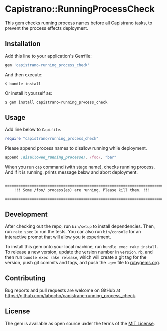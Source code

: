 # Capistrano::RunningProcessCheck

This gem checks running process names before all Capistrano tasks, to prevent the process effects deployment.

## Installation

Add this line to your application's Gemfile:

```ruby
gem 'capistrano-running_process_check'
```

And then execute:

    $ bundle install

Or install it yourself as:

    $ gem install capistrano-running_process_check

## Usage


Add line below to `Capifile`.

```ruby
require "capistrano/running_process_check"
```

Please append process names to disallow running while deployment.

```ruby
append :disallowed_running_processes, /foo/, "bar"
```

When you run `cap` command (with stage name), checks running process. And if it is running, prints message below and abort deployment.

        ================================================================================
        !!! Some /foo/ process(es) are running. Please kill them. !!!
        ================================================================================


## Development

After checking out the repo, run `bin/setup` to install dependencies. Then, run `rake spec` to run the tests. You can also run `bin/console` for an interactive prompt that will allow you to experiment.

To install this gem onto your local machine, run `bundle exec rake install`. To release a new version, update the version number in `version.rb`, and then run `bundle exec rake release`, which will create a git tag for the version, push git commits and tags, and push the `.gem` file to [rubygems.org](https://rubygems.org).

## Contributing

Bug reports and pull requests are welcome on GitHub at https://github.com/labocho/capistrano-running_process_check.


## License

The gem is available as open source under the terms of the [MIT License](https://opensource.org/licenses/MIT).
